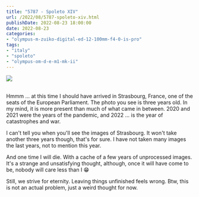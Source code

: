 ```yaml
---
title: "5787 - Spoleto XIV"
url: /2022/08/5787-spoleto-xiv.html
publishDate: 2022-08-23 18:00:00
date: 2022-08-23
categories:
- "olympus-m-zuiko-digital-ed-12-100mm-f4-0-is-pro"
tags:
- "italy"
- "spoleto"
- "olympus-om-d-e-m1-mk-ii"
---
```

<div class="container">
<div class="center"><a target="_blank" href="https://d25zfm9zpd7gm5.cloudfront.net/1200x1200/2019/20190906_150601_lr.jpg"><img class="webfeedsFeaturedVisual" src="https://d25zfm9zpd7gm5.cloudfront.net/0600x0600/2019/20190906_150601_lr.jpg" /></a></div>
</div>
<br />

Hmmm ... at this time I should have arrived in Strasbourg,
France, one of the seats of the European Parliament. The
photo you see is three years old. In my mind, it is more
present than much of what came in between. 2020 and 2021
were the years of the pandemic, and 2022 ... is the year of
catastrophes and war.

I can't tell you when you'll see the images of Strasbourg.
It won't take another three years though, that's for sure. I
have not taken many images the last years, not to mention
this year.

And one time I will die. With a cache of a few years of
unprocessed images. It's a strange and unsatisfying thought,
although, once it will have come to be, nobody will care
less than I :grin:

Still, we strive for eternity. Leaving things unfinished
feels wrong. Btw, this is not an actual problem, just a
weird thought for now.

